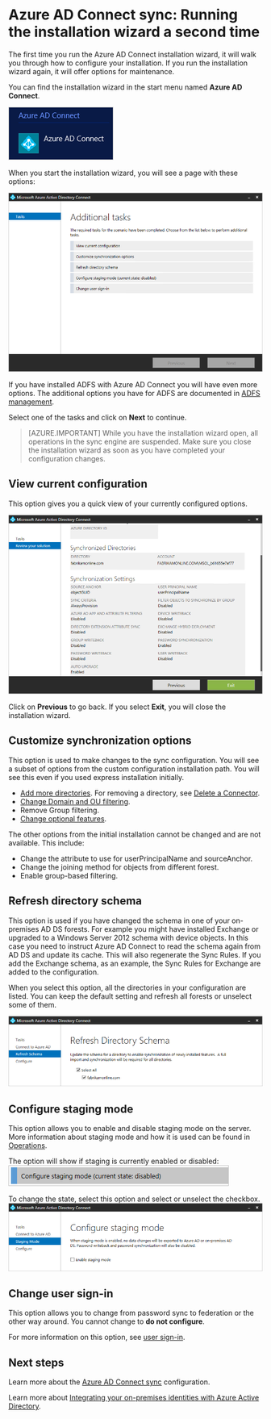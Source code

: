 <properties
	pageTitle="Azure AD Connect sync: Running the installation wizard a second time | Microsoft Azure"
	description="Explains how the installation wizard works the second time you run it."
	keywords="The Azure AD Connect installation wizard lets you configure maintenance settings the second time you run it"
	services="active-directory"
	documentationCenter=""
	authors="andkjell"
	manager="stevenpo"
	editor=""/>

<tags
	ms.service="active-directory"
	ms.workload="identity"
	ms.tgt_pltfrm="na"
	ms.devlang="na"
	ms.topic="article"
	ms.date="05/11/2016"
	ms.author="andkjell"/>


# Azure AD Connect sync: Running the installation wizard a second time
The first time you run the Azure AD Connect installation wizard, it will walk you through how to configure your installation. If you run the installation wizard again, it will offer options for maintenance.

You can find the installation wizard in the start menu named **Azure AD Connect**.

![Start menu](./media/active-directory-aadconnectsync-installation-wizard/startmenu.png)

When you start the installation wizard, you will see a page with these options:

![Page with a list of additional tasks](./media/active-directory-aadconnectsync-installation-wizard/additionaltasks.png)

If you have installed ADFS with Azure AD Connect you will have even more options. The additional options you have for ADFS are documented in [ADFS management](active-directory-aadconnect-federation-management.md#ad-fs-management).

Select one of the tasks and click on **Next** to continue.

> [AZURE.IMPORTANT] While you have the installation wizard open, all operations in the sync engine are suspended. Make sure you close the installation wizard as soon as you have completed your configuration changes.

## View current configuration
This option gives you a quick view of your currently configured options.

![Page with a list of all options and their state](./media/active-directory-aadconnectsync-installation-wizard/viewconfig.png)

Click on **Previous** to go back. If you select **Exit**, you will close the installation wizard.

## Customize synchronization options
This option is used to make changes to the sync configuration. You will see a subset of options from the custom configuration installation path. You will see this even if you used express installation initially.

- [Add more directories](active-directory-aadconnect-get-started-custom.md#connect-your-directories). For removing a directory, see [Delete a Connector](active-directory-aadconnectsync-service-manager-ui-connectors.md#delete).
- [Change Domain and OU filtering](active-directory-aadconnect-get-started-custom.md#domain-and-ou-filtering).
- Remove Group filtering.
- [Change optional features](active-directory-aadconnect-get-started-custom.md#optional-features).

The other options from the initial installation cannot be changed and are not available. This include:

- Change the attribute to use for userPrincipalName and sourceAnchor.
- Change the joining method for objects from different forest.
- Enable group-based filtering.

## Refresh directory schema
This option is used if you have changed the schema in one of your on-premises AD DS forests. For example you might have installed Exchange or upgraded to a Windows Server 2012 schema with device objects. In this case you need to instruct Azure AD Connect to read the schema again from AD DS and update its cache. This will also regenerate the Sync Rules. If you add the Exchange schema, as an example, the Sync Rules for Exchange are added to the configuration.

When you select this option, all the directories in your configuration are listed. You can keep the default setting and refresh all forests or unselect some of them.

![Page with a list of all directories in the environment](./media/active-directory-aadconnectsync-installation-wizard/refreshschema.png)

## Configure staging mode
This option allows you to enable and disable staging mode on the server. More information about staging mode and how it is used can be found in [Operations](active-directory-aadconnectsync-operations.md#staging-mode).

The option will show if staging is currently enabled or disabled:  
![Option that is also showing hte current state of staging mode](./media/active-directory-aadconnectsync-installation-wizard/stagingmodecurrentstate.png)

To change the state, select this option and select or unselect the checkbox.  
![Option that is also showing hte current state of staging mode](./media/active-directory-aadconnectsync-installation-wizard/stagingmodeenable.png)

## Change user sign-in
This option allows you to change from password sync to federation or the other way around. You cannot change to **do not configure**.

For more information on this option, see [user sign-in](active-directory-aadconnect-user-signin.md#changing-user-sign-in-method).


## Next steps
Learn more about the [Azure AD Connect sync](active-directory-aadconnectsync-whatis.md) configuration.

Learn more about [Integrating your on-premises identities with Azure Active Directory](active-directory-aadconnect.md).
